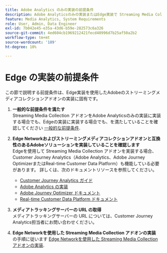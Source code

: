 ```yaml
---
title: Adobe Analytics のみの実装の前提条件
description: Adobe Analyticsのみの実装またはEdge実装で Streaming Media Collection アドオンを使用するための前提条件を説明します
feature: Media Analytics, System Requirements
role: User, Admin, Data Engineer
exl-id: 7b042e45-e35a-43d6-b59e-282573c6a326
source-git-commit: 4ed604cb1969212421fecd40996d7b25af50a2b2
workflow-type: tm+mt
source-wordcount: '189'
ht-degree: 10%

---
```


# Edge の実装の前提条件

この節で説明する前提条件は、Edge実装を使用したAdobeのストリーミングメディアコレクションアドオンの実装に固有です。

1. **一般的な前提条件を満たす**<br>
Streaming Media Collection アドオンをAdobe Analyticsのみの実装に実装する場合でも、Edgeの実装に実装する場合でも、を満たしていることを確認してください [一般的な前提条件](/help/getting-started/prereqs.md).

1. **Edge Networkおよびストリーミングメディアコレクションアドオンと互換性のあるAdobeソリューションを実装していることを確認します**<br>
Edgeを使用して Streaming Media Collection アドオンを実装する場合、Customer Journey Analytics（Adobe Analytics、Adobe Journey OptimizerまたはReal-time Customer Data Platform）も機能している必要があります。 詳しくは、次のドキュメントリソースを参照してください。
   * [Customer Journey Analytics ガイド](https://experienceleague.adobe.com/docs/analytics-platform/using/cja-landing.html?lang=ja)
   * [Adobe Analytics の実装](https://experienceleague.adobe.com/docs/analytics/implementation/home.html?lang=ja)
   * [Adobe Journey Optimizer ドキュメント](https://experienceleague.adobe.com/docs/journey-optimizer.html?lang=ja)
   * [Real-time Customer Data Platform ドキュメント](https://experienceleague.adobe.com/docs/real-time-customer-data-platform.html?lang=ja)

1. **メディアトラッキングサーバーの URL の取得**<br>
メディアトラッキングサーバーの URL については、Customer Journey Analytics担当者にお問い合わせください。 <!-- This is the `collection-api-server` URL for the Mobile SDK, the JavaScript SDK, and the non-collection-api tracking server for Roku. Domain names for API implementation is: `[your_namespace].hb-api.omtrdc.net`. -->

1. **Edge Networkを使用した Streaming Media Collection アドオンの実装**<br>
の手順に従います [Edge Networkを使用した Streaming Media Collection アドオンの実装](/help/implementation/edge/implementation-edge.md).
